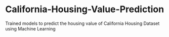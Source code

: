 # California-Housing-Value-Prediction
Trained models to predict the housing value of California Housing Dataset using Machine Learning
